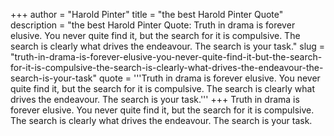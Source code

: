 +++
author = "Harold Pinter"
title = "the best Harold Pinter Quote"
description = "the best Harold Pinter Quote: Truth in drama is forever elusive. You never quite find it, but the search for it is compulsive. The search is clearly what drives the endeavour. The search is your task."
slug = "truth-in-drama-is-forever-elusive-you-never-quite-find-it-but-the-search-for-it-is-compulsive-the-search-is-clearly-what-drives-the-endeavour-the-search-is-your-task"
quote = '''Truth in drama is forever elusive. You never quite find it, but the search for it is compulsive. The search is clearly what drives the endeavour. The search is your task.'''
+++
Truth in drama is forever elusive. You never quite find it, but the search for it is compulsive. The search is clearly what drives the endeavour. The search is your task.
